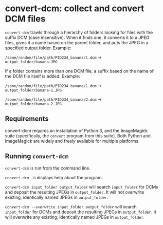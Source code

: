 convert-dcm: collect and convert DCM files
==========================================

`convert-dcm` trawls through a hierarchy of folders looking for files
with the suffix DCM (case insensitive). When it finds one, it converts
it to a JPEG files, gives it a name based on the parent folder, and
puts the JPEG in a specified output folder. Example:

`/some/random/file/path/PID234_banana/1.dcm` ->  
`output_folder/banana.JPG`

If a folder contains more than one DCM file, a suffix based on the
name of the DCM file itself is added. Example:

`/some/random/file/path/PID234_banana/1.dcm` ->  
`output_folder/banana-1.JPG`

`/some/random/file/path/PID234_banana/2.dcm` ->  
`output_folder/banana-2.JPG`

Requirements
------------

convert-dcm requires an installation of Python 3, and the ImageMagick
suite (specifically, the `convert` program from this suite). Both
Python and ImageMagick are widely and freely available for multiple
platforms.

Running `convert-dcm`
---------------------

`convert-dcm` is run from the command line.

`convert-dcm -h` displays help about the program.

`convert-dcm input_folder output_folder` will search `input_folder` for
DCMs and deposit the resulting JPEGs in `output_folder`. It will not
overwrite existing, identically named JPEGs in `output_folder`.

`convert-dcm --overwrite input_folder output_folder` will search
`input_folder` for DCMs and deposit the resulting JPEGs in
`output_folder`. It will overwrite any existing, identically named JPEGs
in `output_folder`.

